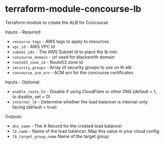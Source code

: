 # terraform-module-concourse-lb
Terraform module to create the ALB for Concourse


Inputs - Required:

 - `resource_tags` - AWS tags to apply to resources
 - `vpc_id` - AWS VPC Id
 - `subnet_ids` - The AWS Subnet Id to place the lb into     
 - `concourse_domain` - url used for blacksmith domain
 - `route53_zone_id` - Route53 zone id
 - `security_groups` - Array of security groups to use on th elb
 - `concourse_acm_arn` - ACM arn for the concourse certificates

Inputs - Optional: 

 - `enable_route_53` - Disable if using CloudFlare or other DNS (default = 1, to disable, set = 0)
 - `internal_lb` - Determine whether the load balancer is internal-only facing (default = true)

Outputs:

 - `dns_name` - The A Record for the created load balancer
 - `lb_name` - Name of the load balancer.  Map this value in your cloud config
 - `lb_target_group_name` Name of the target group